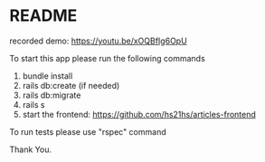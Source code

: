 # README
recorded demo: https://youtu.be/xOQBfIg6OpU

To start this app please run the following commands
1. bundle install
2. rails db:create (if needed)
3. rails db:migrate
4. rails s
5. start the frontend: https://github.com/hs21hs/articles-frontend

To run tests please use "rspec" command

Thank You.


